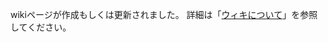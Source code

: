 wikiページが作成もしくは更新されました。 詳細は「[ウィキについて](/communities/documenting-your-project-with-wikis/about-wikis)」を参照してください。
